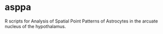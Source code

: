 # asppa
R scripts for Analysis of Spatial Point Patterns of Astrocytes in the arcuate nucleus of the hypothalamus.